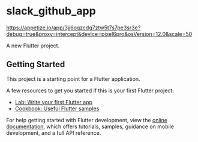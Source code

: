 # slack_github_app
https://appetize.io/app/3jj6oqzcdg7ztw5t7s7pe3sr3e?debug=true&proxy=intercept&device=pixel6pro&osVersion=12.0&scale=50

A new Flutter project.

## Getting Started

This project is a starting point for a Flutter application.

A few resources to get you started if this is your first Flutter project:

- [Lab: Write your first Flutter app](https://docs.flutter.dev/get-started/codelab)
- [Cookbook: Useful Flutter samples](https://docs.flutter.dev/cookbook)

For help getting started with Flutter development, view the
[online documentation](https://docs.flutter.dev/), which offers tutorials,
samples, guidance on mobile development, and a full API reference.
